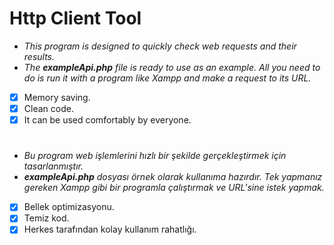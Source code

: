 # Http Client Tool
- *This program is designed to quickly check web requests and their results.*
- *The **exampleApi.php** file is ready to use as an example. All you need to do is run it with a program like Xampp and make a request to its URL.*
  
- [x] Memory saving.
- [x] Clean code.
- [x] It can be used comfortably by everyone.

#
- *Bu program web işlemlerini hızlı bir şekilde gerçekleştirmek için tasarlanmıştır.*
- ***exampleApi.php** dosyası örnek olarak kullanıma hazırdır. Tek yapmanız gereken Xampp gibi bir programla çalıştırmak ve URL'sine istek yapmak.*
- [x] Bellek optimizasyonu.
- [x] Temiz kod.
- [x] Herkes tarafından kolay kullanım rahatlığı.  

#